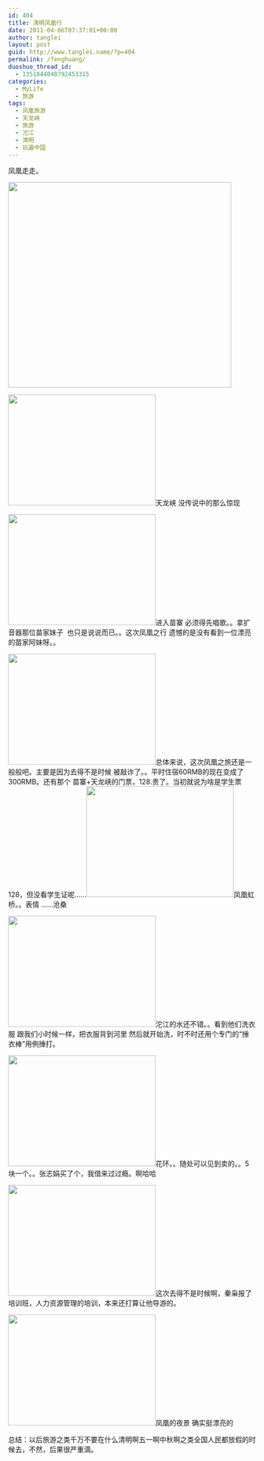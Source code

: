 ```yaml
---
id: 404
title: 清明凤凰行
date: 2011-04-06T07:37:01+00:00
author: tanglei
layout: post
guid: http://www.tanglei.name/?p=404
permalink: /fenghuang/
duoshuo_thread_id:
  - 1351844048792453315
categories:
  - MyLife
  - 旅游
tags:
  - 凤凰旅游
  - 天龙峡
  - 旅游
  - 沱江
  - 清明
  - 玩遍中国
---
```

凤凰走走。

[<img class="aligncenter size-full wp-image-402" title="tufei" src="http://www.tanglei.name/wp-content/uploads/2011/04/tufei.jpg" alt="" width="454" height="417" />](http://www.tanglei.name/wp-content/uploads/2011/04/tufei.jpg)

[<img class="aligncenter size-medium wp-image-400" title="IMG_1694" src="http://www.tanglei.name/wp-content/uploads/2011/04/IMG_1694-300x225.jpg" alt="" width="300" height="225" />](http://www.tanglei.name/wp-content/uploads/2011/04/IMG_1694.jpg)天龙峡 没传说中的那么惊现

[<img class="aligncenter size-medium wp-image-399" title="IMG_1512" src="http://www.tanglei.name/wp-content/uploads/2011/04/IMG_1512-300x225.jpg" alt="" width="300" height="225" />](http://www.tanglei.name/wp-content/uploads/2011/04/IMG_1512.jpg)进入苗寨 必须得先唱歌。。拿扩音器那位苗家妹子  也只是说说而已。。这次凤凰之行 遗憾的是没有看到一位漂亮的苗家阿妹呀。。

[<img class="aligncenter size-medium wp-image-398" title="IMG_1491" src="http://www.tanglei.name/wp-content/uploads/2011/04/IMG_1491-300x225.jpg" alt="" width="300" height="225" />](http://www.tanglei.name/wp-content/uploads/2011/04/IMG_1491.jpg)总体来说，这次凤凰之旅还是一般般吧。主要是因为去得不是时候 被敲诈了。。平时住宿60RMB的现在变成了300RMB。还有那个 苗寨+天龙峡的门票，128.贵了。当初就说为啥是学生票128，但没看学生证呢……[<img class="aligncenter size-medium wp-image-397" title="IMG_1437" src="http://www.tanglei.name/wp-content/uploads/2011/04/IMG_1437-300x225.jpg" alt="" width="300" height="225" />](http://www.tanglei.name/wp-content/uploads/2011/04/IMG_1437.jpg)凤凰虹桥。。表情 ……沧桑

[<img class="aligncenter size-medium wp-image-396" title="IMG_1405" src="http://www.tanglei.name/wp-content/uploads/2011/04/IMG_1405-300x225.jpg" alt="" width="300" height="225" />](http://www.tanglei.name/wp-content/uploads/2011/04/IMG_1405.jpg)沱江的水还不错。。看到他们洗衣服 跟我们小时候一样，把衣服背到河里 然后就开始洗，时不时还用个专门的“捶衣棒”用例捶打。

[<img class="aligncenter size-medium wp-image-394" title="IMG_1215" src="http://www.tanglei.name/wp-content/uploads/2011/04/IMG_1215-300x225.jpg" alt="" width="300" height="225" />](http://www.tanglei.name/wp-content/uploads/2011/04/IMG_1215.jpg)花环。。随处可以见到卖的。。5块一个。。张志娟买了个，我借来过过瘾。啊哈哈

[<img class="aligncenter size-medium wp-image-393" title="IMG_1134" src="http://www.tanglei.name/wp-content/uploads/2011/04/IMG_1134-300x225.jpg" alt="" width="300" height="225" />](http://www.tanglei.name/wp-content/uploads/2011/04/IMG_1134.jpg)这次去得不是时候啊，秦枭报了培训班，人力资源管理的培训，本来还打算让他导游的。

[<img class="aligncenter size-medium wp-image-392" title="110403200353" src="http://www.tanglei.name/wp-content/uploads/2011/04/110403200353-300x225.jpg" alt="" width="300" height="225" />](http://www.tanglei.name/wp-content/uploads/2011/04/110403200353.jpg)凤凰的夜景 确实挺漂亮的

总结：以后旅游之类千万不要在什么清明啊五一啊中秋啊之类全国人民都放假的时候去，不然，后果很严重滴。